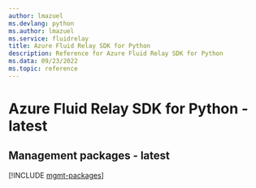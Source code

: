 ```yaml
---
author: lmazuel
ms.devlang: python
ms.author: lmazuel
ms.service: fluidrelay
title: Azure Fluid Relay SDK for Python
description: Reference for Azure Fluid Relay SDK for Python
ms.data: 09/23/2022
ms.topic: reference
---
```

# Azure Fluid Relay SDK for Python - latest

## Management packages - latest
[!INCLUDE [mgmt-packages](fluid-relay-mgmt-index.md)]